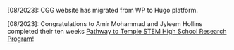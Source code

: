 [08/2023]: CGG website has migrated from WP to Hugo platform.
  
[08/2023]: Congratulations to Amir Mohammad and Jyleem Hollins completed their ten weeks [Pathway to Temple STEM High School Research Program](https://twitter.com/Yichuan_Zhu/status/1691473283894394881?s=20)!